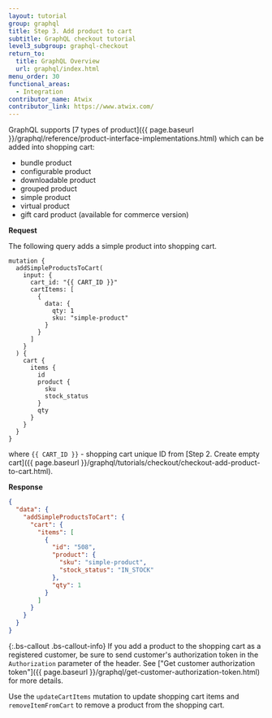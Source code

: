 ```yaml
---
layout: tutorial
group: graphql
title: Step 3. Add product to cart
subtitle: GraphQL checkout tutorial
level3_subgroup: graphql-checkout
return_to:
  title: GraphQL Overview
  url: graphql/index.html
menu_order: 30
functional_areas:
  - Integration
contributor_name: Atwix
contributor_link: https://www.atwix.com/
---
```


GraphQL supports [7 types of product]({{ page.baseurl }}/graphql/reference/product-interface-implementations.html) which can be added into shopping cart:
 - bundle product
 - configurable product
 - downloadable product
 - grouped product
 - simple product
 - virtual product
 - gift card product (available for commerce version)

**Request**

The following query adds a simple product into shopping cart.

```text
mutation {  
  addSimpleProductsToCart(
    input: {
      cart_id: "{{ CART_ID }}"
      cartItems: [
        {
          data: {
            qty: 1
            sku: "simple-product"
          }
        }
      ]
    }
  ) {
    cart {
      items {
        id
        product {
          sku
          stock_status
        }
        qty
      }
    }
  }
}
```

where
`{{ CART_ID }}` - shopping cart unique ID from [Step 2. Create empty cart]({{ page.baseurl }}/graphql/tutorials/checkout/checkout-add-product-to-cart.html).

**Response**

```json
{
  "data": {
    "addSimpleProductsToCart": {
      "cart": {
        "items": [
          {
            "id": "508",
            "product": {
              "sku": "simple-product",
              "stock_status": "IN_STOCK"
            },
            "qty": 1
          }
        ]
      }
    }
  }
}
```

{:.bs-callout .bs-callout-info}
If you add a product to the shopping cart as a registered customer, be sure to send customer's authorization token in the `Authorization` parameter of the header. See ["Get customer authorization token"]({{ page.baseurl }}/graphql/get-customer-authorization-token.html) for more details.

Use the `updateCartItems` mutation to update shopping cart items and `removeItemFromCart` to remove a product from the shopping cart.
